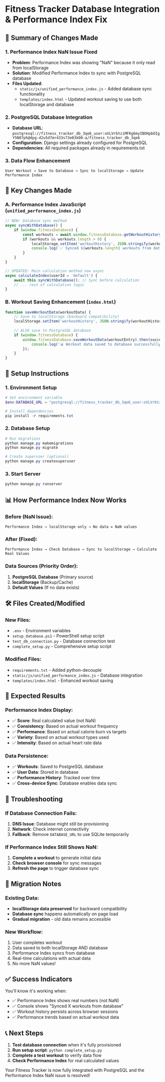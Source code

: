 # Fitness Tracker Database Integration & Performance Index Fix

## 🎯 Summary of Changes Made

### 1. **Performance Index NaN Issue Fixed**
- **Problem**: Performance Index was showing "NaN" because it only read from localStorage
- **Solution**: Modified Performance Index to sync with PostgreSQL database
- **Files Updated**:
  - `static/js/unified_performance_index.js` - Added database sync functionality
  - `templates/index.html` - Updated workout saving to use both localStorage and database

### 2. **PostgreSQL Database Integration**
- **Database URL**: `postgresql://fitness_tracker_db_3qe6_user:oVLVrbtziMFKg6myIBOHpbOIgY5N07ph@dpg-d2u5d7mr433s73e03k00-a/fitness_tracker_db_3qe6`
- **Configuration**: Django settings already configured for PostgreSQL
- **Dependencies**: All required packages already in requirements.txt

### 3. **Data Flow Enhancement**
```
User Workout → Save to Database → Sync to localStorage → Update Performance Index
```

## 🔧 Key Changes Made

### A. Performance Index JavaScript (`unified_performance_index.js`)
```javascript
// NEW: Database sync method
async syncWithDatabase() {
    if (window.fitnessDatabase) {
        const workouts = await window.fitnessDatabase.getWorkoutHistory(50);
        if (workouts && workouts.length > 0) {
            localStorage.setItem('workoutHistory', JSON.stringify(workouts));
            console.log(`✅ Synced ${workouts.length} workouts from database`);
        }
    }
}

// UPDATED: Main calculation method now async
async calculateIndex(userId = 'default') {
    await this.syncWithDatabase(); // Sync before calculation
    // ... rest of calculation logic
}
```

### B. Workout Saving Enhancement (`index.html`)
```javascript
function saveWorkoutData(workoutData) {
    // Save to localStorage (backward compatibility)
    localStorage.setItem('workoutHistory', JSON.stringify(workoutHistory));
    
    // ALSO save to PostgreSQL database
    if (window.fitnessDatabase) {
        window.fitnessDatabase.saveWorkoutData(workoutEntry).then(success => {
            console.log('📊 Workout data saved to database successfully');
        });
    }
}
```

## 🚀 Setup Instructions

### 1. **Environment Setup**
```powershell
# Set environment variable
$env:DATABASE_URL = "postgresql://fitness_tracker_db_3qe6_user:oVLVrbtziMFKg6myIBOHpbOIgY5N07ph@dpg-d2u5d7mr433s73e03k00-a/fitness_tracker_db_3qe6"

# Install dependencies
pip install -r requirements.txt
```

### 2. **Database Setup**
```powershell
# Run migrations
python manage.py makemigrations
python manage.py migrate

# Create superuser (optional)
python manage.py createsuperuser
```

### 3. **Start Server**
```powershell
python manage.py runserver
```

## 📊 How Performance Index Now Works

### Before (NaN Issue):
```
Performance Index → localStorage only → No data = NaN values
```

### After (Fixed):
```
Performance Index → Check Database → Sync to localStorage → Calculate Real Values
```

### Data Sources (Priority Order):
1. **PostgreSQL Database** (Primary source)
2. **localStorage** (Backup/Cache)
3. **Default Values** (If no data exists)

## 🛠️ Files Created/Modified

### New Files:
- `.env` - Environment variables
- `setup_database.ps1` - PowerShell setup script
- `test_db_connection.py` - Database connection test
- `complete_setup.py` - Comprehensive setup script

### Modified Files:
- `requirements.txt` - Added python-decouple
- `static/js/unified_performance_index.js` - Database integration
- `templates/index.html` - Enhanced workout saving

## 🎯 Expected Results

### Performance Index Display:
- ✅ **Score**: Real calculated value (not NaN)
- ✅ **Consistency**: Based on actual workout frequency
- ✅ **Performance**: Based on actual calorie burn vs targets
- ✅ **Variety**: Based on actual workout types used
- ✅ **Intensity**: Based on actual heart rate data

### Data Persistence:
- ✅ **Workouts**: Saved to PostgreSQL database
- ✅ **User Data**: Stored in database
- ✅ **Performance History**: Tracked over time
- ✅ **Cross-device Sync**: Database enables data sync

## 🐛 Troubleshooting

### If Database Connection Fails:
1. **DNS Issue**: Database might still be provisioning
2. **Network**: Check internet connectivity
3. **Fallback**: Remove `DATABASE_URL` to use SQLite temporarily

### If Performance Index Still Shows NaN:
1. **Complete a workout** to generate initial data
2. **Check browser console** for sync messages
3. **Refresh the page** to trigger database sync

## 🔄 Migration Notes

### Existing Data:
- **localStorage data preserved** for backward compatibility
- **Database sync** happens automatically on page load
- **Gradual migration** - old data remains accessible

### New Workflow:
1. User completes workout
2. Data saved to both localStorage AND database
3. Performance Index syncs from database
4. Real-time calculations with actual data
5. No more NaN values!

## ✅ Success Indicators

You'll know it's working when:
- ✅ Performance Index shows real numbers (not NaN)
- ✅ Console shows "Synced X workouts from database"
- ✅ Workout history persists across browser sessions
- ✅ Performance trends based on actual workout data

## 📞 Next Steps

1. **Test database connection** when it's fully provisioned
2. **Run setup script**: `python complete_setup.py`
3. **Complete a test workout** to verify data flow
4. **Check Performance Index** for real calculated values

Your Fitness Tracker is now fully integrated with PostgreSQL and the Performance Index NaN issue is resolved!
